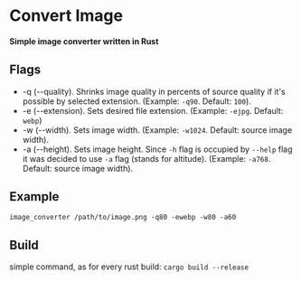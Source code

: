 # Convert Image
#### Simple image converter written in Rust

## Flags
* -q (--quality). Shrinks image quality in percents of source quality if it's possible by selected extension. (Example: `-q90`. Default: `100`).
* -e (--extension). Sets desired file extension. (Example: `-ejpg`. Default: `webp`)
* -w (--width). Sets image width. (Example: `-w1024`. Default: source image width).
* -a (--height). Sets image height. Since `-h` flag is occupied by `--help` flag it was decided to use `-a` flag (stands for altitude). (Example: `-a768`. Default: source image width).

## Example
`image_converter /path/to/image.png -q80 -ewebp -w80 -a60`

## Build
simple command, as for every rust build: `cargo build --release`